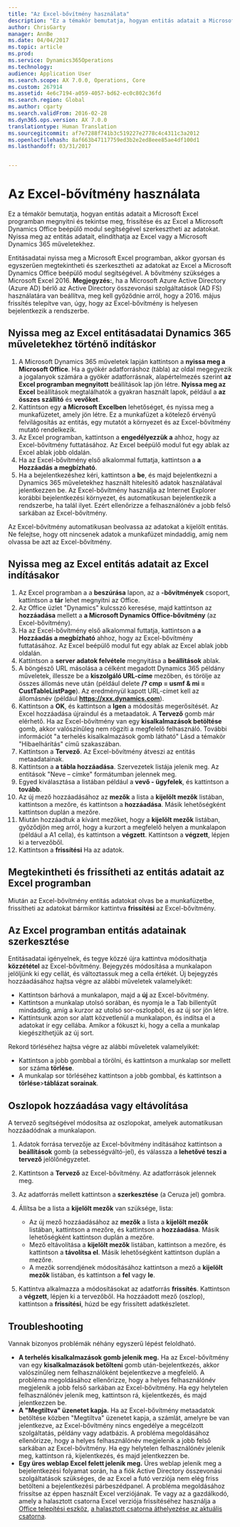 ```yaml
---
title: "Az Excel-bővítmény használata"
description: "Ez a témakör bemutatja, hogyan entitás adatait a Microsoft Excel programban megnyitni és tekintse meg, frissítése és az Excel a Microsoft Dynamics Office beépülő modul segítségével szerkesztheti az adatokat. Nyissa meg az entitás adatait, elindíthatja az Excel vagy a Microsoft Dynamics 365 műveletekhez."
author: ChrisGarty
manager: AnnBe
ms.date: 04/04/2017
ms.topic: article
ms.prod: 
ms.service: Dynamics365Operations
ms.technology: 
audience: Application User
ms.search.scope: AX 7.0.0, Operations, Core
ms.custom: 267914
ms.assetid: 4e6c7194-a059-4057-bd62-ec0c802c36fd
ms.search.region: Global
ms.author: cgarty
ms.search.validFrom: 2016-02-28
ms.dyn365.ops.version: AX 7.0.0
translationtype: Human Translation
ms.sourcegitcommit: af7e7288f741b3c519227e2778c4c4311c3a2012
ms.openlocfilehash: 8af663b47117759ed3b2e2ed8eee85ae4df100d1
ms.lasthandoff: 03/31/2017


---
```


# <a name="use-the-excel-add-in"></a>Az Excel-bővítmény használata

Ez a témakör bemutatja, hogyan entitás adatait a Microsoft Excel programban megnyitni és tekintse meg, frissítése és az Excel a Microsoft Dynamics Office beépülő modul segítségével szerkesztheti az adatokat. Nyissa meg az entitás adatait, elindíthatja az Excel vagy a Microsoft Dynamics 365 műveletekhez.

Entitásadatai nyissa meg a Microsoft Excel programban, akkor gyorsan és egyszerűen megtekintheti és szerkesztheti az adatokat az Excel a Microsoft Dynamics Office beépülő modul segítségével. A bővítmény szükséges a Microsoft Excel 2016. **Megjegyzés:**, ha a Microsoft Azure Active Directory (Azure AD) bérlő az Active Directory összevonási szolgáltatások (AD FS) használatára van beállítva, meg kell győződnie arról, hogy a 2016. május frissítés telepítve van, úgy, hogy az Excel-bővítmény is helyesen bejelentkezik a rendszerbe.

## <a name="open-entity-data-in-excel-when-you-start-from-dynamics-365-for-operations"></a>Nyissa meg az Excel entitásadatai Dynamics 365 műveletekhez történő indításkor
1.  A Microsoft Dynamics 365 műveletek lapján kattintson a **nyissa meg a Microsoft Office**. Ha a gyökér adatforráshoz (tábla) az oldal megegyezik a jogalanyok számára a gyökér adatforrásnak, alapértelmezés szerint **az Excel programban megnyitott** beállítások lap jön létre. **Nyissa meg az Excel** beállítások megtalálhatók a gyakran használt lapok, például a **az összes szállító** és **vevőket**.
2.  Kattintson egy **a Microsoft Excelben** lehetőséget, és nyissa meg a munkafüzetet, amely jön létre. Ez a munkafüzet a kötelező érvényű felvilágosítás az entitás, egy mutatót a környezet és az Excel-bővítmény mutató rendelkezik.
3.  Az Excel programban, kattintson a **engedélyezzük a** ahhoz, hogy az Excel-bővítmény futtatásához. Az Excel beépülő modul fut egy ablak az Excel ablak jobb oldalán.
4.  Ha az Excel-bővítmény első alkalommal futtatja, kattintson a **a Hozzáadás a megbízható**.
5.  Ha a bejelentkezéshez kéri, kattintson a **be**, és majd bejelentkezni a Dynamics 365 műveletekhez használt hitelesítő adatok használatával jelentkezzen be. Az Excel-bővítmény használja az Internet Explorer korábbi bejelentkezési környezet, és automatikusan bejelentkezik a rendszerbe, ha talál ilyet. Ezért ellenőrizze a felhasználónév a jobb felső sarkában az Excel-bővítmény.

Az Excel-bővítmény automatikusan beolvassa az adatokat a kijelölt entitás. Ne felejtse, hogy ott nincsenek adatok a munkafüzet mindaddig, amíg nem olvassa be azt az Excel-bővítmény.

## <a name="open-entity-data-in-excel-when-you-start-from-excel"></a>Nyissa meg az Excel entitás adatait az Excel indításakor
1.  Az Excel programban a a **beszúrása** lapon, az a **-bővítmények** csoport, kattintson a **tár** lehet megnyitni az Office.
2.  Az Office üzlet "Dynamics" kulcsszó keresése, majd kattintson az **hozzáadása** mellett a **a Microsoft Dynamics Office-bővítmény** (az Excel-bővítmény).
3.  Ha az Excel-bővítmény első alkalommal futtatja, kattintson a **a Hozzáadás a megbízható** ahhoz, hogy az Excel-bővítmény futtatásához. Az Excel beépülő modul fut egy ablak az Excel ablak jobb oldalán.
4.  Kattintson a **server adatok felvétele** megnyitása a **beállítások** ablak.
5.  A böngésző URL másolása a célként megadott Dynamics 365 példány műveletek, illessze be a **kiszolgáló URL-címe** mezőben, és törölje az összes állomás neve után (például delete **/? cmp = usmf & mi = CustTableListPage**). Az eredményül kapott URL-címet kell az állomásnév (például **https://xxx.dynamics.com**).
6.  Kattintson a **OK**, és kattintson a **Igen** a módosítás megerősítését. Az Excel hozzáadása újraindul és a metaadatok. A **Tervező** gomb már elérhető. Ha az Excel-bővítmény van egy **kisalkalmazások betöltése** gomb, akkor valószínűleg nem rögzíti a megfelelő felhasználó. További információt "a terhelés kisalkalmazások gomb látható" Lásd a témakör "Hibaelhárítás" című szakaszában.
7.  Kattintson a **Tervező**. Az Excel-bővítmény átveszi az entitás metaadatainak.
8.  Kattintson a **a tábla hozzáadása**. Szervezetek listája jelenik meg. Az entitások "Neve – címke" formátumban jelennek meg.
9.  Egyed kiválasztása a listában például a **vevő - ügyfelek**, és kattintson a **tovább**.
10. Az új mező hozzáadásához az **mezők** a lista a **kijelölt mezők** listában, kattintson a mezőre, és kattintson a **hozzáadása**. Másik lehetőségként kattintson duplán a mezőre.
11. Miután hozzáadtuk a kívánt mezőket, hogy a **kijelölt mezők** listában, győződjön meg arról, hogy a kurzort a megfelelő helyen a munkalapon (például a A1 cella), és kattintson a **végzett**. Kattintson a **végzett**, lépjen ki a tervezőből.
12. Kattintson a **frissítési** Ha az adatok.

## <a name="view-and-update-entity-data-in-excel"></a>Megtekintheti és frissítheti az entitás adatait az Excel programban
Miután az Excel-bővítmény entitás adatokat olvas be a munkafüzetbe, frissítheti az adatokat bármikor kattintva **frissítési** az Excel-bővítmény.

## <a name="edit-entity-data-in-excel"></a>Az Excel programban entitás adatainak szerkesztése
Entitásadatai igényelnek, és tegye közzé újra kattintva módosíthatja **közzététel** az Excel-bővítmény. Bejegyzés módosítása a munkalapon jelöljünk ki egy cellát, és változtassuk meg a cella értékét. Új bejegyzés hozzáadásához hajtsa végre az alábbi műveletek valamelyikét:

-   Kattintson bárhová a munkalapon, majd a **új** az Excel-bővítmény.
-   Kattintson a munkalap utolsó sorában, és nyomja le a Tab billentyűt mindaddig, amíg a kurzor az utolsó sor-oszlopból, és az új sor jön létre.
-   Kattintsunk azon sor alatt közvetlenül a munkalapon, és indítsa el a adatokat ír egy cellába. Amikor a fókuszt ki, hogy a cella a munkalap kiegészíthetjük az új sort.

Rekord törléséhez hajtsa végre az alábbi műveletek valamelyikét:

-   Kattintson a jobb gombbal a törölni, és kattintson a munkalap sor mellett sor száma **törlése**.
-   A munkalap sor törléséhez kattintson a jobb gombbal, és kattintson a **törlése**&gt;**táblázat sorainak**.

## <a name="add-or-remove-columns"></a>Oszlopok hozzáadása vagy eltávolítása
A tervező segítségével módosítsa az oszlopokat, amelyek automatikusan hozzáadódnak a munkalapon.

1.  Adatok forrása tervezője az Excel-bővítmény indításához kattintson a **beállítások** gomb (a sebességváltó-jel), és válassza a **lehetővé teszi a tervező** jelölőnégyzetet.
2.  Kattintson a **Tervező** az Excel-bővítmény. Az adatforrások jelennek meg.
3.  Az adatforrás mellett kattintson a **szerkesztése** (a Ceruza jel) gombra.
4.  Állítsa be a lista a **kijelölt mezők** van szüksége, lista:
    -   Az új mező hozzáadásához az **mezők** a lista a **kijelölt mezők** listában, kattintson a mezőre, és kattintson a **hozzáadása**. Másik lehetőségként kattintson duplán a mezőre.
    -   Mező eltávolítása a **kijelölt mezők** listában, kattintson a mezőre, és kattintson a **távolítsa el**. Másik lehetőségként kattintson duplán a mezőre.
    -   A mezők sorrendjének módosításához kattintson a mező a **kijelölt mezők** listában, és kattintson a **fel** vagy **le**.

5.  Kattintva alkalmazza a módosításokat az adatforrás **frissítés**. Kattintson a **végzett**, lépjen ki a tervezőből. Ha hozzáadott mező (oszlop), kattintson a **frissítési**, húzd be egy frissített adatkészletet.

## <a name="httpspowerappsmicrosoftcomenustutorialsdataplatforminteractiveexceltroubleshootingtroubleshooting"></a>[](https://powerapps.microsoft.com/enus/tutorials/dataplatforminteractiveexcel/#troubleshooting)Troubleshooting
Vannak bizonyos problémák néhány egyszerű lépést feloldható.

-   **A terhelés kisalkalmazások gomb jelenik meg.** Ha az Excel-bővítmény van egy **kisalkalmazások betölteni** gomb után-bejelentkezés, akkor valószínűleg nem felhasználóként bejelentkezve a megfelelő. A probléma megoldásához ellenőrizze, hogy a helyes felhasználónév megjelenik a jobb felső sarkában az Excel-bővítmény. Ha egy helytelen felhasználónév jelenik meg, kattintson rá, kijelentkezés, és majd jelentkezzen be.
-   **A "Megtiltva" üzenetet kapja.** Ha az Excel-bővítmény metaadatok betöltése közben "Megtiltva" üzenetet kapja, a számlát, amelyre be van jelentkezve, az Excel-bővítmény nincs engedélye a megcélzott szolgáltatás, példány vagy adatbázis. A probléma megoldásához ellenőrizze, hogy a helyes felhasználónév megjelenik a jobb felső sarkában az Excel-bővítmény. Ha egy helytelen felhasználónév jelenik meg, kattintson rá, kijelentkezés, és majd jelentkezzen be.
-   **Egy üres weblap Excel felett jelenik meg.** Üres weblap jelenik meg a bejelentkezési folyamat során, ha a fiók Active Directory összevonási szolgáltatások szükséges, de az Excel a futó verziója nem elég friss betölteni a bejelentkezési párbeszédpanel. A probléma megoldásához frissítse az éppen használt Excel verziójának. Te vagy az a gazdálkodó, amely a halasztott csatorna Excel verziója frissítéséhez használja a [Office telepítési eszköz](https://technet.microsoft.com/library/jj219422.aspx), [a halasztott csatorna áthelyezése az aktuális csatorna](https://technet.microsoft.com/library/mt455210.aspx).




